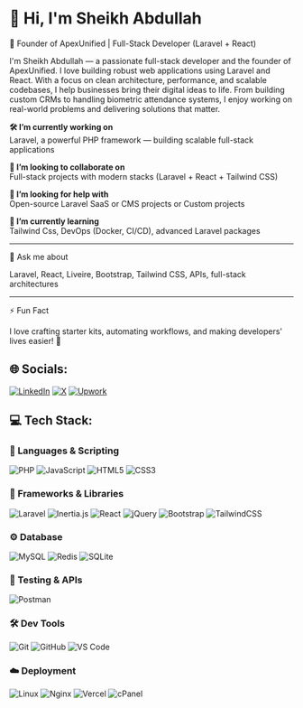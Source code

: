 # 👋 Hi, I'm Sheikh Abdullah

🚀 Founder of ApexUnified | Full-Stack Developer (Laravel + React)

I'm Sheikh Abdullah — a passionate full-stack developer and the founder of ApexUnified. I love building robust web applications using Laravel and React. With a focus on clean architecture, performance, and scalable codebases, I help businesses bring their digital ideas to life. From building custom CRMs to handling biometric attendance systems, I enjoy working on real-world problems and delivering solutions that matter.



**🛠 I’m currently working on**  
Laravel, a powerful PHP framework — building scalable full-stack applications

**🤝 I’m looking to collaborate on**  
Full-stack projects with modern stacks (Laravel + React + Tailwind CSS)

**🧠 I’m looking for help with**  
Open-source Laravel SaaS or CMS projects or Custom projects

**🌱 I’m currently learning**  
Tailwind Css, DevOps (Docker, CI/CD), advanced Laravel packages


---

💬 Ask me about

Laravel, React, Liveire, Bootstrap, Tailwind CSS, APIs, full-stack architectures

---
⚡ Fun Fact

I love crafting starter kits, automating workflows, and making developers' lives easier! 🚀


## 🌐 Socials:

[![LinkedIn](https://img.shields.io/badge/LinkedIn-0A66C2?style=for-the-badge&logo=linkedin&logoColor=white)](www.linkedin.com/in/sheikh-muhammad-abdullah-44a203262)
[![X](https://img.shields.io/badge/X-000000?style=for-the-badge&logo=twitter&logoColor=white)](https://x.com/SMAbdullah_2004)
[![Upwork](https://img.shields.io/badge/Upwork-6FDA44?style=for-the-badge&logo=upwork&logoColor=white)](https://www.upwork.com/freelancers/~01e1e6ec6ba19190d4)


## 💻 Tech Stack:

### 🧠 Languages & Scripting
![PHP](https://img.shields.io/badge/PHP-777BB4?style=for-the-badge&logo=php&logoColor=white)
![JavaScript](https://img.shields.io/badge/JavaScript-F7DF1E?style=for-the-badge&logo=javascript&logoColor=black)
![HTML5](https://img.shields.io/badge/HTML5-E34F26?style=for-the-badge&logo=html5&logoColor=white)
![CSS3](https://img.shields.io/badge/CSS3-1572B6?style=for-the-badge&logo=css3&logoColor=white)

### 🚀 Frameworks & Libraries
![Laravel](https://img.shields.io/badge/Laravel-FF2D20?style=for-the-badge&logo=laravel&logoColor=white)
![Inertia.js](https://img.shields.io/badge/Inertia.js-2D3748?style=for-the-badge&logo=inertia&logoColor=white)
![React](https://img.shields.io/badge/React-20232A?style=for-the-badge&logo=react&logoColor=61DAFB)
![jQuery](https://img.shields.io/badge/jQuery-0769AD?style=for-the-badge&logo=jquery&logoColor=white)
![Bootstrap](https://img.shields.io/badge/Bootstrap-563D7C?style=for-the-badge&logo=bootstrap&logoColor=white)
![TailwindCSS](https://img.shields.io/badge/Tailwind_CSS-38B2AC?style=for-the-badge&logo=tailwind-css&logoColor=white)

### ⚙️ Database
![MySQL](https://img.shields.io/badge/MySQL-4479A1?style=for-the-badge&logo=mysql&logoColor=white)
![Redis](https://img.shields.io/badge/Redis-DC382D?style=for-the-badge&logo=redis&logoColor=white)
![SQLite](https://img.shields.io/badge/SQLite-003B57?style=for-the-badge&logo=sqlite&logoColor=white)

### 🧪 Testing & APIs
![Postman](https://img.shields.io/badge/Postman-FF6C37?style=for-the-badge&logo=postman&logoColor=white)

### 🛠 Dev Tools
![Git](https://img.shields.io/badge/Git-F05032?style=for-the-badge&logo=git&logoColor=white)
![GitHub](https://img.shields.io/badge/GitHub-181717?style=for-the-badge&logo=github&logoColor=white)
![VS Code](https://img.shields.io/badge/VS_Code-007ACC?style=for-the-badge&logo=visual-studio-code&logoColor=white)

### ☁️ Deployment
![Linux](https://img.shields.io/badge/Linux-FCC624?style=for-the-badge&logo=linux&logoColor=black)
![Nginx](https://img.shields.io/badge/Nginx-009639?style=for-the-badge&logo=nginx&logoColor=white)
![Vercel](https://img.shields.io/badge/Vercel-000000?style=for-the-badge&logo=vercel&logoColor=white)
![cPanel](https://img.shields.io/badge/cPanel-E95420?style=for-the-badge&logo=cpanel&logoColor=white)
